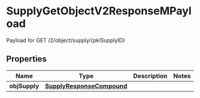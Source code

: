 

# SupplyGetObjectV2ResponseMPayload

Payload for GET /2/object/supply/{pkiSupplyID}

## Properties

| Name | Type | Description | Notes |
|------------ | ------------- | ------------- | -------------|
|**objSupply** | [**SupplyResponseCompound**](SupplyResponseCompound.md) |  |  |



